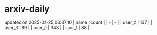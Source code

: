 # arxiv-daily
updated on 2025-02-25 06:37:10
| name | count |
| - | - |
| user_2 | 137 |
| user_3 | 69 |
| user_0 | 343 |
| user_1 | 88 |
